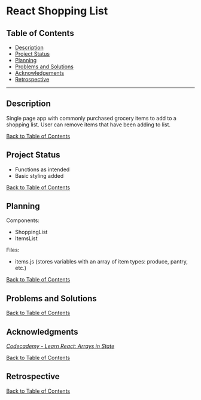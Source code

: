# React Shopping List

## Table of Contents

- [Description](#description)
- [Project Status](#project-status)
- [Planning](#planning)
- [Problems and Solutions](#problems-and-solutions)
- [Acknowledgements](#acknowledgments)
- [Retrospective](#retrospective)

---

## Description

Single page app with commonly purchased grocery items to add to a shopping list. User can remove items that have been adding to list.

[Back to Table of Contents](#table-of-contents)

## Project Status

- Functions as intended
- Basic styling added

[Back to Table of Contents](#table-of-contents)

## Planning

Components:

- ShoppingList
- ItemsList

Files:

- items.js (stores variables with an array of item types: produce, pantry, etc.)

[Back to Table of Contents](#table-of-contents)

## Problems and Solutions

[Back to Table of Contents](#table-of-contents)

## Acknowledgments

[_Codecademy - Learn React: Arrays in State_](https://www.codecademy.com/courses/react-101/lessons/the-state-hook/exercises/arrays-in-state)

[Back to Table of Contents](#table-of-contents)

## Retrospective

[Back to Table of Contents](#table-of-contents)
